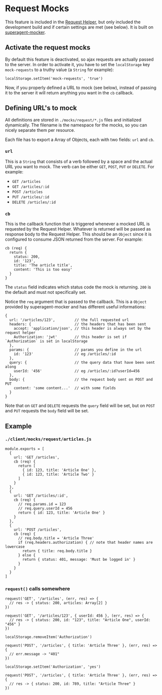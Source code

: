 # Request Mocks

This feature is included in the [Request Helper](./request-helper.md), but only
included the development build and if certain settings are met (see below). It
is built on [superagent-mocker](https://github.com/A/superagent-mocker).


## Activate the request mocks

By default this feature is deactivated, so ajax requests are actually passed to
the server. In order to activate it, you have to set the `localStorage` key
`mock-requests` to a truthy value (a `String` for example):

    localStorage.setItem('mock-requests', 'true')

Now, if you properly defined a URL to mock (see below), instead of passing it to
the server it will return anything you want in the `cb` callback.


## Defining URL's to mock

All definitions are stored in `./mocks/request/*.js` files and initialized
dynamically. The filename is the namespace for the mocks, so you can nicely
separate them per resource.

Each file has to export a Array of Objects, each with two fields: `url` and
`cb`.

### `url`

This is a `String` that consists of a verb followed by a space and the actual
URL you want to mock. The verb can be either `GET`, `POST`, `PUT` or `DELETE`.
For example:

- `GET /articles`
- `GET /articles/:id`
- `POST /articles`
- `PUT /articles/:id`
- `DELETE /articles/:id`

### `cb`

This is the callback function that is triggered whenever a mocked URL is
requested by the Request Helper. Whatever is returned will be passed as response
body to the Request Helper. This should be an `Object` since it is configured
to consume JSON returned from the server. For example:

    cb (req) {
      return {
        status: 200,
        id: '123',
        title: 'The article title',
        content: 'This is too easy'
      }
    }

The `status` field indicates which status code the mock is returning. `200` is
the default and must not specifically set.

Notice the `req` argument that is passed to the callback. This is a `Object`
provided by superagent-mocker and has different useful informations:

    {
      url: '/articles/123',         // the full requested url
      headers: {                    // the headers that has been sent
        accept: 'application/json', // this header is always set by the request helper
        Authorization: 'jwt'        // this header is set if `Authorization` is set in localStorage
      },
      params: {                     // params you define in the url
        id: '123'                   // eg /articles/:id
      },
      query: {                      // the query data that have been sent along
        userId: '456'               // eg /articles/:id?userId=456
      },
      body: {                       // the request body sent on POST and PUT
        content: 'some content...'  // with some fields
      }                      
    }

Note that on `GET` and `DELETE` requests the `query` field will be set, but on
`POST` and `PUT` requests the `body` field will be set.


## Example

### `./client/mocks/request/articles.js`

    module.exports = [
      {
        url: 'GET /articles',
        cb (req) {
          return [
            { id: 123, title: 'Article One' },
            { id: 123, title: 'Article Two' }
          ]
        }
      },
      {
        url: 'GET /articles/:id',
        cb (req) {
          // req.params.id = 123
          // req.query.userId = 456
          return { id: 123, title: 'Article One' }
        }
      },
      {
        url: 'POST /articles',
        cb (req) {
          // req.body.title = 'Article Three'
          if (req.headers.authorization) { // note that header names are lowercase
            return { title: req.body.title }
          } else {
            return { status: 401, message: 'Must be logged in' }
          }
        }
      }
    ]

### `request()` calls somewhere

    request('GET', '/articles', (err, res) => {
      // res -> { status: 200, articles: Array[2] }
    })

    request('GET', '/articles/123', { userId: 456 }, (err, res) => {
      // res -> { status: 200, id: "123", title: "Article One", userId: "456" }
    })

    localStorage.removeItem('Authorization')

    request('POST', '/articles', { title: 'Article Three' }, (err, res) => {
      // err.message -> "401"
    })

    localStorage.setItem('Authorization', 'yes')

    request('POST', '/articles', { title: 'Article Three' }, (err, res) => {
      // res -> { status: 200, id: 789, title: "Article Three" }
    })

